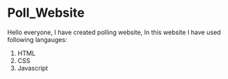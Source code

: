 # Poll_Website

Hello everyone,
I have created polling website,
In this website I have used following langauges:
1. HTML
2. CSS
3. Javascript
